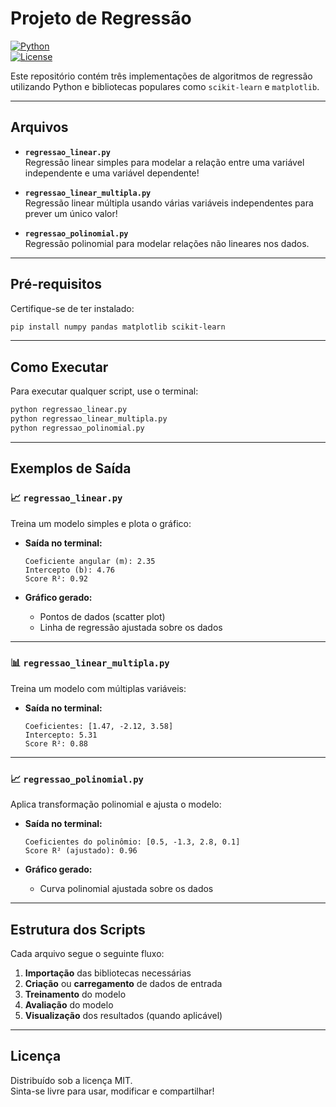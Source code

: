 
# Projeto de Regressão

[![Python](https://img.shields.io/badge/Python-3.8+-blue.svg)](https://www.python.org/downloads/)  
[![License](https://img.shields.io/badge/license-MIT-green.svg)](LICENSE)


Este repositório contém três implementações de algoritmos de regressão utilizando Python e bibliotecas populares como `scikit-learn` e `matplotlib`.

---

## Arquivos

- **`regressao_linear.py`**  
  Regressão linear simples para modelar a relação entre uma variável independente e uma variável dependente!

- **`regressao_linear_multipla.py`**  
  Regressão linear múltipla usando várias variáveis independentes para prever um único valor!

- **`regressao_polinomial.py`**  
  Regressão polinomial para modelar relações não lineares nos dados.

---

## Pré-requisitos

Certifique-se de ter instalado:

```bash
pip install numpy pandas matplotlib scikit-learn
```

---

## Como Executar

Para executar qualquer script, use o terminal:

```bash
python regressao_linear.py
python regressao_linear_multipla.py
python regressao_polinomial.py
```

---

## Exemplos de Saída

### 📈 `regressao_linear.py`

Treina um modelo simples e plota o gráfico:

- **Saída no terminal:**
  ```
  Coeficiente angular (m): 2.35
  Intercepto (b): 4.76
  Score R²: 0.92
  ```

- **Gráfico gerado:**
  - Pontos de dados (scatter plot)
  - Linha de regressão ajustada sobre os dados

---

### 📊 `regressao_linear_multipla.py`

Treina um modelo com múltiplas variáveis:

- **Saída no terminal:**
  ```
  Coeficientes: [1.47, -2.12, 3.58]
  Intercepto: 5.31
  Score R²: 0.88
  ```

---

### 📈 `regressao_polinomial.py`

Aplica transformação polinomial e ajusta o modelo:

- **Saída no terminal:**
  ```
  Coeficientes do polinômio: [0.5, -1.3, 2.8, 0.1]
  Score R² (ajustado): 0.96
  ```

- **Gráfico gerado:**
  - Curva polinomial ajustada sobre os dados

---

## Estrutura dos Scripts

Cada arquivo segue o seguinte fluxo:

1. **Importação** das bibliotecas necessárias
2. **Criação** ou **carregamento** de dados de entrada
3. **Treinamento** do modelo
4. **Avaliação** do modelo
5. **Visualização** dos resultados (quando aplicável)

---

## Licença

Distribuído sob a licença MIT.  
Sinta-se livre para usar, modificar e compartilhar!
